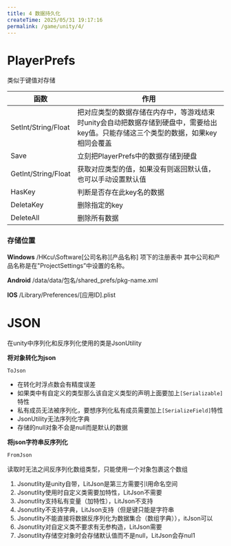 ```yaml
---
title: 4 数据持久化
createTime: 2025/05/31 19:17:16
permalink: /game/unity/4/
---
```


# PlayerPrefs
类似于键值对存储

| 函数                  | 作用                                                                      |
| ------------------- | ----------------------------------------------------------------------- |
| SetInt/String/Float | 把对应类型的数据存储在内存中，等游戏结束时unity会自动把数据存储到硬盘中，需要给出key值。只能存储这三个类型的数据，如果key相同会覆盖 |
| Save                | 立刻把PlayerPrefs中的数据存储到硬盘                                                 |
| GetInt/String/Float | 获取对应类型的值，如果没有则返回默认值，也可以手动设置默认值                                          |
| HasKey              | 判断是否存在此key名的数据                                                          |
| DeletaKey           | 删除指定的key                                                                |
| DeleteAll           | 删除所有数据                                                                  |
### 存储位置

**Windows**
/HKcu\Software\[公司名称]\[产品名称] 项下的注册表中
其中公司和产品名称是在"ProjectSettings”中设置的名称。

**Android**
/data/data/包名/shared_prefs/pkg-name.xml

**IOS**
/Library/Preferences/[应用ID].plist

# JSON

在unity中序列化和反序列化使用的类是JsonUtility

**将对象转化为json**
```cs
ToJson
```
- 在转化时浮点数会有精度误差
- 如果类中有自定义的类型那么该自定义类型的声明上面要加上`[Serializable]`特性
- 私有成员无法被序列化，要想序列化私有成员需要加上`[SerializeField]`特性
- JsonUtility无法序列化字典
- 存储的null对象不会是null而是默认的数据

**将json字符串反序列化**
```cs
FromJson
```
读取时无法之间反序列化数组类型，只能使用一个对象包裹这个数组


1. Jsonutlity是unity自带，LitJson是第三方需要引l用命名空间
2. Jsonutlity使用时自定义类需要加特性，LitJson不需要
3. Jsonutlity支持私有变量（加特性），LitJson不支持
4. Jsonutlity不支持字典，LitJson支持（但是键只能是字符串
5. Jsonutlity不能直接将数据反序列化为数据集合（数组字典）），itJson可以
6. Jsonutlity对自定义类不要求有无参构造，LitJson需要
7. Jsonutlity存储空对象时会存储默认值而不是null，LitJson会存nul1
